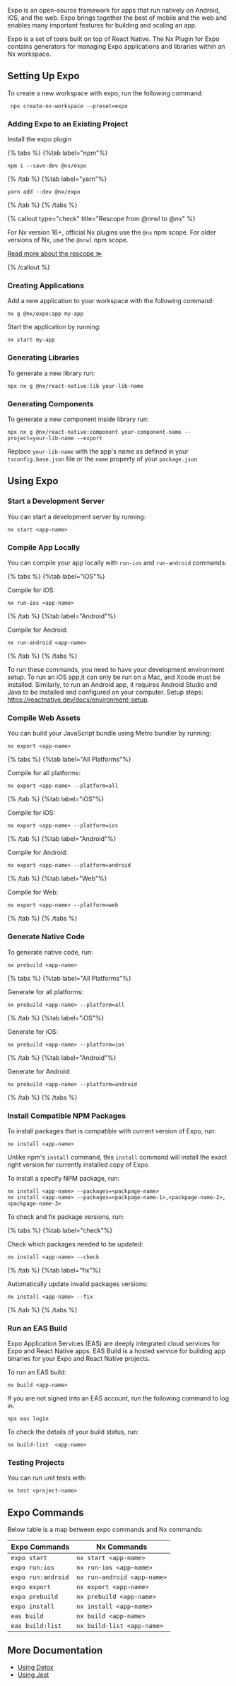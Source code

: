 Expo is an open-source framework for apps that run natively on Android, iOS, and the web. Expo brings together the best of mobile and the web and enables many important features for building and scaling an app.

Expo is a set of tools built on top of React Native. The Nx Plugin for Expo contains generators for managing Expo applications and libraries within an Nx workspace.

## Setting Up Expo

To create a new workspace with expo, run the following command:

```shell
 npx create-nx-workspace --preset=expo
```

### Adding Expo to an Existing Project

Install the expo plugin

{% tabs %}
{%tab label="npm"%}

```shell
npm i --save-dev @nx/expo
```

{% /tab %}
{%tab label="yarn"%}

```shell
yarn add --dev @nx/expo
```

{% /tab %}
{% /tabs %}

{% callout type="check" title="Rescope from @nrwl to @nx" %}

For Nx version 16+, official Nx plugins use the `@nx` npm scope. For older versions of Nx, use the `@nrwl` npm scope.

[Read more about the rescope ≫](/recipes/other/rescope)

{% /callout %}

### Creating Applications

Add a new application to your workspace with the following command:

```shell
nx g @nx/expo:app my-app
```

Start the application by running:

```shell
nx start my-app
```

### Generating Libraries

To generate a new library run:

```shell
npx nx g @nx/react-native:lib your-lib-name
```

### Generating Components

To generate a new component inside library run:

```shell
npx nx g @nx/react-native:component your-component-name --project=your-lib-name --export
```

Replace `your-lib-name` with the app's name as defined in your `tsconfig.base.json` file or the `name` property of your `package.json`

## Using Expo

### Start a Development Server

You can start a development server by running:

```shell
nx start <app-name>
```

### Compile App Locally

You can compile your app locally with `run-ios` and `run-android` commands:

{% tabs %}
{%tab label="iOS"%}

Compile for iOS:

```shell
nx run-ios <app-name>
```

{% /tab %}
{%tab label="Android"%}

Compile for Android:

```shell
nx run-android <app-name>
```

{% /tab %}
{% /tabs %}

To run these commands, you need to have your development environment setup. To run an iOS app,it can only be run on a Mac, and Xcode must be installed. Similarly, to run an Android app, it requires Android Studio and Java to be installed and configured on your computer. Setup steps: https://reactnative.dev/docs/environment-setup.

### Compile Web Assets

You can build your JavaScript bundle using Metro bundler by running:

```shell
nx export <app-name>
```

{% tabs %}
{%tab label="All Platforms"%}

Compile for all platforms:

```shell
nx export <app-name> --platform=all
```

{% /tab %}
{%tab label="iOS"%}

Compile for iOS:

```shell
nx export <app-name> --platform=ios
```

{% /tab %}
{%tab label="Android"%}

Compile for Android:

```shell
nx export <app-name> --platform=android
```

{% /tab %}
{%tab label="Web"%}

Compile for Web:

```shell
nx export <app-name> --platform=web
```

{% /tab %}
{% /tabs %}

### Generate Native Code

To generate native code, run:

```shell
nx prebuild <app-name>
```

{% tabs %}
{%tab label="All Platforms"%}

Generate for all platforms:

```shell
nx prebuild <app-name> --platform=all
```

{% /tab %}
{%tab label="iOS"%}

Generate for iOS:

```shell
nx prebuild <app-name> --platform=ios
```

{% /tab %}
{%tab label="Android"%}

Generate for Android:

```shell
nx prebuild <app-name> --platform=android
```

{% /tab %}
{% /tabs %}

### Install Compatible NPM Packages

To install packages that is compatible with current version of Expo, run:

```shell
nx install <app-name>
```

Unlike npm's `install` command, this `install` command will install the exact right version for currently installed copy of Expo.

To install a specify NPM package, run:

```shell
nx install <app-name> --packages=<packpage-name>
nx install <app-name> --packages=<packpage-name-1>,<packpage-name-2>,<packpage-name-3>
```

To check and fix package versions, run:

{% tabs %}
{%tab label="check"%}

Check which packages needed to be updated:

```shell
nx install <app-name> --check
```

{% /tab %}
{%tab label="fix"%}

Automatically update invalid packages versions:

```shell
nx install <app-name> --fix
```

{% /tab %}
{% /tabs %}

### Run an EAS Build

Expo Application Services (EAS) are deeply integrated cloud services for Expo and React Native apps. EAS Build is a hosted service for building app binaries for your Expo and React Native projects.

To run an EAS build:

```shell
nx build <app-name>
```

If you are not signed into an EAS account, run the following command to log in:

```shell
npx eas login
```

To check the details of your build status, run:

```shell
nx build-list  <app-name>
```

### Testing Projects

You can run unit tests with:

```shell
nx test <project-name>
```

## Expo Commands

Below table is a map between expo commands and Nx commands:

| Expo Commands      | Nx Commands                 |
| ------------------ | --------------------------- |
| `expo start`       | `nx start <app-name>`       |
| `expo run:ios`     | `nx run-ios <app-name>`     |
| `expo run:android` | `nx run-android <app-name>` |
| `expo export`      | `nx export <app-name>`      |
| `expo prebuild`    | `nx prebuild <app-name>`    |
| `expo install`     | `nx install <app-name>`     |
| `eas build`        | `nx build <app-name>`       |
| `eas build:list`   | `nx build-list <app-name>`  |

## More Documentation

- [Using Detox](/packages/detox)
- [Using Jest](/packages/jest)
